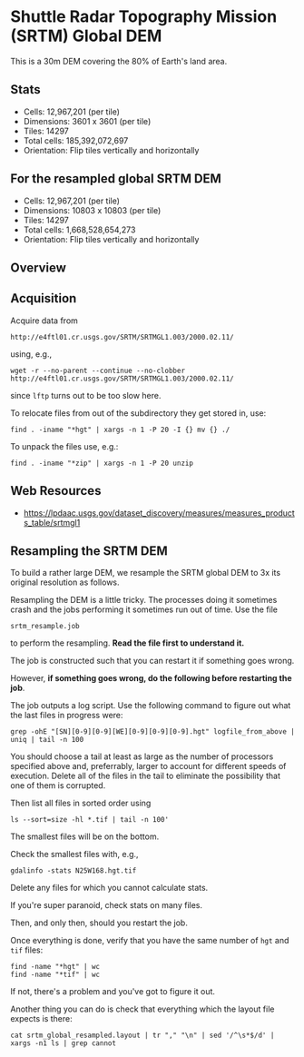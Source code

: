 Shuttle Radar Topography Mission (SRTM) Global DEM
==================================================
This is a 30m DEM covering the 80% of Earth's land area.

Stats
-----
 * Cells:       12,967,201  (per tile)
 * Dimensions:  3601 x 3601 (per tile)
 * Tiles:       14297
 * Total cells: 185,392,072,697
 * Orientation: Flip tiles vertically and horizontally

For the resampled global SRTM DEM
---------------------------------
 * Cells:       12,967,201    (per tile)
 * Dimensions:  10803 x 10803 (per tile)
 * Tiles:       14297
 * Total cells: 1,668,528,654,273
 * Orientation: Flip tiles vertically and horizontally


Overview
--------



Acquisition
-----------
Acquire data from 

    http://e4ftl01.cr.usgs.gov/SRTM/SRTMGL1.003/2000.02.11/

using, e.g., 

    wget -r --no-parent --continue --no-clobber http://e4ftl01.cr.usgs.gov/SRTM/SRTMGL1.003/2000.02.11/

since `lftp` turns out to be too slow here.

To relocate files from out of the subdirectory they get stored in, use:

    find . -iname "*hgt" | xargs -n 1 -P 20 -I {} mv {} ./

To unpack the files use, e.g.:

    find . -iname "*zip" | xargs -n 1 -P 20 unzip


Web Resources
-------------
 * https://lpdaac.usgs.gov/dataset_discovery/measures/measures_products_table/srtmgl1



Resampling the SRTM DEM
-----------------------
To build a rather large DEM, we resample the SRTM global DEM to 3x its original
resolution as follows.

Resampling the DEM is a little tricky. The processes doing it sometimes crash
and the jobs performing it sometimes run out of time. Use the file

    srtm_resample.job

to perform the resampling. **Read the file first to understand it.**

The job is constructed such that you can restart it if something goes wrong.

However, **if something goes wrong, do the following before restarting the
job**.

The job outputs a log script. Use the following command to figure out what the
last files in progress were:

    grep -ohE "[SN][0-9][0-9][WE][0-9][0-9][0-9].hgt" logfile_from_above | uniq | tail -n 100

You should choose a tail at least as large as the number of processors specified
above and, preferrably, larger to account for different speeds of execution.
Delete all of the files in the tail to eliminate the possibility that one of
them is corrupted.

Then list all files in sorted order using 

    ls --sort=size -hl *.tif | tail -n 100'

The smallest files will be on the bottom.

Check the smallest files with, e.g.,

    gdalinfo -stats N25W168.hgt.tif

Delete any files for which you cannot calculate stats.

If you're super paranoid, check stats on many files.

Then, and only then, should you restart the job.

Once everything is done, verify that you have the same number of `hgt` and `tif`
files:

    find -name "*hgt" | wc
    find -name "*tif" | wc

If not, there's a problem and you've got to figure it out.

Another thing you can do is check that everything which the layout file expects
is there:

    cat srtm_global_resampled.layout | tr "," "\n" | sed '/^\s*$/d' | xargs -n1 ls | grep cannot